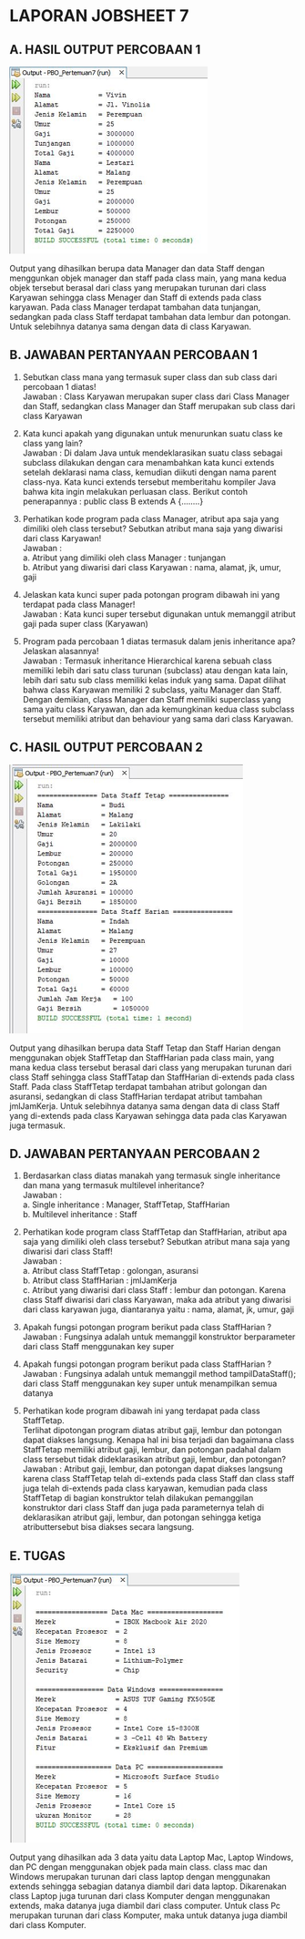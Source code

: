 # LAPORAN JOBSHEET 7

## A. HASIL OUTPUT PERCOBAAN 1
<img src="1.JPG">

Output yang dihasilkan berupa data Manager dan data Staff dengan menggunkan objek manager dan staff pada class main, yang mana kedua objek tersebut berasal dari class yang merupakan turunan dari class Karyawan sehingga class Menager dan Staff di extends pada class karyawan. Pada class Manager terdapat tambahan data tunjangan, sedangkan pada class Staff terdapat tambahan data lembur dan potongan. Untuk selebihnya datanya sama dengan data di class Karyawan.

## B. JAWABAN PERTANYAAN PERCOBAAN 1
1. Sebutkan class mana yang termasuk super class dan sub class dari percobaan 1 diatas! <br>Jawaban : Class Karyawan merupakan super class dari Class Manager dan Staff, sedangkan class Manager dan Staff merupakan sub class dari class Karyawan

2. Kata kunci apakah yang digunakan untuk menurunkan suatu class ke class yang lain? <br>Jawaban : Di dalam Java untuk mendeklarasikan suatu class sebagai subclass dilakukan dengan cara menambahkan kata kunci extends setelah deklarasi nama class, kemudian diikuti dengan nama parent class-­­nya. Kata kunci extends tersebut memberitahu kompiler Java bahwa kita ingin melakukan perluasan class. Berikut contoh penerapannya : public class B extends A {........}

3. Perhatikan kode program pada class Manager, atribut apa saja yang dimiliki oleh class tersebut? Sebutkan atribut mana saja yang diwarisi dari class Karyawan! <br>Jawaban : <br>a. Atribut yang dimiliki oleh class Manager : tunjangan <br>b. Atribut yang diwarisi dari class Karyawan : nama, alamat, jk, umur, gaji

4. Jelaskan kata kunci super pada potongan program dibawah ini yang terdapat pada class Manager! <br>Jawaban : Kata kunci super tersebut digunakan untuk memanggil atribut gaji pada super class (Karyawan)

5. Program pada percobaan 1 diatas termasuk dalam jenis inheritance apa? Jelaskan alasannya! <br>Jawaban : Termasuk inheritance Hierarchical karena sebuah class memiliki lebih dari satu class turunan (subclass) atau dengan kata lain, lebih dari satu sub class memiliki kelas induk yang sama. Dapat dilihat bahwa class Karyawan memiliki 2 subclass, yaitu Manager dan Staff.
Dengan demikian, class Manager dan Staff memiliki superclass yang sama yaitu class Karyawan, dan ada kemungkinan kedua class subclass tersebut memiliki atribut dan behaviour yang sama dari class Karyawan.

## C. HASIL OUTPUT PERCOBAAN 2
<img src="2.JPG">

Output yang dihasilkan berupa data Staff Tetap dan Staff Harian dengan menggunakan objek StaffTetap dan StaffHarian pada class main, yang mana kedua class tersebut berasal dari class yang merupakan turunan dari class Staff sehingga class StaffTatap dan StaffHarian di-extends pada class Staff. Pada class StaffTetap terdapat tambahan atribut golongan dan asuransi, sedangkan di class StaffHarian terdapat atribut tambahan jmlJamKerja. Untuk selebihnya datanya sama dengan data di class Staff yang di-extends pada class Karyawan sehingga data pada clas Karyawan juga termasuk.

## D. JAWABAN PERTANYAAN PERCOBAAN 2
1. Berdasarkan class diatas manakah yang termasuk single inheritance dan mana yang termasuk multilevel inheritance? <br>Jawaban : <br>a. Single inheritance : Manager, StaffTetap, StaffHarian <br>b. Multilevel inheritance : Staff

2. Perhatikan kode program class StaffTetap dan StaffHarian, atribut apa saja yang dimiliki oleh class tersebut? Sebutkan atribut mana saja yang diwarisi dari class Staff! <br>Jawaban : <br>a. Atribut class StaffTetap : golongan, asuransi <br>b. Atribut class StaffHarian : jmlJamKerja <br>c. Atribut yang diwarisi dari class Staff : lembur dan potongan. Karena class Staff diwarisi dari class Karyawan, maka ada atribut yang diwarisi dari class karyawan juga, diantaranya yaitu : nama, alamat, jk, umur, gaji

3. Apakah fungsi potongan program berikut pada class StaffHarian ? <br>Jawaban : Fungsinya adalah untuk memanggil konstruktor berparameter dari class Staff menggunakan key super

4. Apakah fungsi potongan program berikut pada class StaffHarian ? <br>Jawaban : Fungsinya adalah untuk memanggil method tampilDataStaff(); dari class Staff menggunakan key super untuk menampilkan semua datanya

5. Perhatikan kode program dibawah ini yang terdapat pada class StaffTetap. <br>Terlihat dipotongan program diatas atribut gaji, lembur dan potongan dapat diakses langsung. Kenapa hal ini bisa terjadi dan bagaimana class StaffTetap memiliki atribut gaji,
lembur, dan potongan padahal dalam class tersebut tidak dideklarasikan atribut gaji, lembur, dan potongan? <br>Jawaban : Atribut gaji, lembur, dan potongan dapat diakses langsung karena class StaffTetap telah di-extends pada class Staff dan class staff juga telah di-extends pada class karyawan, kemudian pada class StaffTetap di bagian konstruktor telah dilakukan pemanggilan konstruktor dari class Staff dan juga pada parameternya telah di deklarasikan atribut gaji, lembur, dan potongan sehingga ketiga atributtersebut bisa diakses secara langsung.

## E. TUGAS 
<img src="3.JPG">

Output yang dihasilkan ada 3 data yaitu data Laptop Mac, Laptop Windows, dan PC dengan menggunakan objek pada main class. class mac dan Windows merupakan turunan dari class laptop dengan menggunakan extends sehingga sebagian datanya diambil dari data laptop. Dikarenakan class Laptop juga turunan dari class Komputer dengan menggunakan extends, maka datanya juga diambil dari class computer. Untuk class Pc merupakan turunan dari class Komputer, maka untuk datanya juga diambil dari class Komputer.



